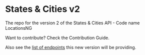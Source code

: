 # States & Cities v2 
The repo for the version 2 of the States &amp; Cities API - Code name LocationsNG

Want to contribute? Check the Contribution Guide.

Also see the [list of endpoints](https://github.com/devcenter-square/states-and-cities/wiki/List-of-Endpoints) this new version will be providing.

